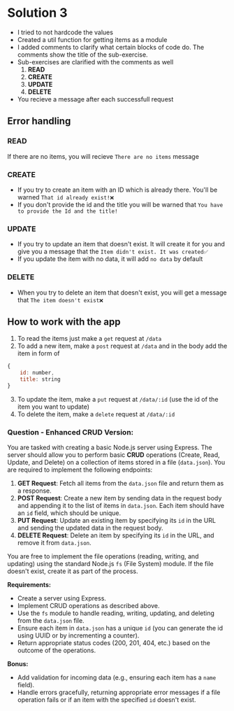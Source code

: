 # Solution 3

-   I tried to not hardcode the values
-   Created a util function for getting items as a module
-   I added comments to clarify what certain blocks of code do. The comments show the title of the sub-exercise.
-   Sub-exercises are clarified with the comments as well
    1. **READ**
    2. **CREATE**
    3. **UPDATE**
    4. **DELETE**
-   You recieve a message after each successfull request

## Error handling

### READ

If there are no items, you will recieve `There are no items` message

### CREATE

-   If you try to create an item with an ID which is already there. You'll be warned `That id already exist!❌`
-   If you don't provide the id and the title you will be warned that `You have to provide the Id and the title!`

### UPDATE

-   If you try to update an item that doesn't exist. It will create it for you and give you a message that the `Item didn't exist. It was created✅`
-   If you update the item with no data, it will add `no data` by default

### DELETE

-   When you try to delete an item that doesn't exist, you will get a message that `The item doesn't exist❌`

## How to work with the app

1. To read the items just make a `get` request at `/data`
2. To add a new item, make a `post` request at `/data` and in the body add the item in form of

```javascript
{
    id: number,
    title: string
}
```

3. To update the item, make a `put` request at `/data/:id` (use the id of the item you want to update)
4. To delete the item, make a `delete` request at `/data/:id`

### **Question - Enhanced CRUD Version:**

You are tasked with creating a basic Node.js server using Express. The server should allow you to perform basic **CRUD** operations (Create, Read, Update, and Delete) on a collection of items stored in a file (`data.json`). You are required to implement the following endpoints:

1. **GET Request**: Fetch all items from the `data.json` file and return them as a response.
2. **POST Request**: Create a new item by sending data in the request body and appending it to the list of items in `data.json`. Each item should have an `id` field, which should be unique.
3. **PUT Request**: Update an existing item by specifying its `id` in the URL and sending the updated data in the request body.
4. **DELETE Request**: Delete an item by specifying its `id` in the URL, and remove it from `data.json`.

You are free to implement the file operations (reading, writing, and updating) using the standard Node.js `fs` (File System) module. If the file doesn't exist, create it as part of the process.

**Requirements:**

-   Create a server using Express.
-   Implement CRUD operations as described above.
-   Use the `fs` module to handle reading, writing, updating, and deleting from the `data.json` file.
-   Ensure each item in `data.json` has a unique `id` (you can generate the id using UUID or by incrementing a counter).
-   Return appropriate status codes (200, 201, 404, etc.) based on the outcome of the operations.

**Bonus:**

-   Add validation for incoming data (e.g., ensuring each item has a `name` field).
-   Handle errors gracefully, returning appropriate error messages if a file operation fails or if an item with the specified `id` doesn't exist.
